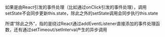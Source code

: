 如果是由React引发的事件处理（比如通过onClick引发的事件处理），调用setState不会同步更新this.state，除此之外的setState调用会同步执行this.state

所谓“除此之外”，指的是绕过React通过addEventListener直接添加的事件处理函数，还有通过setTimeout/setInterval产生的异步调用